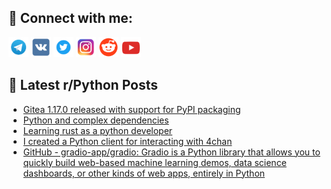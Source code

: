 ## 🔎 Connect with me:
[<img src="https://github.com/bullbesh/bullbesh/blob/main/images/Telegram.png" width="32" height="32" />](https://t.me/bullbesh)
[<img src="https://github.com/bullbesh/bullbesh/blob/main/images/VK.png" width="32" height="32" />](https://vk.com/bullbesh)
[<img src="https://github.com/bullbesh/bullbesh/blob/main/images/Twitter.png" width="32" height="32" />](https://twitter.com/bullbesh1)
[<img src="https://github.com/bullbesh/bullbesh/blob/main/images/Instagram.png" width="32" height="32" />](https://www.instagram.com/bullbesh)
[<img src="https://github.com/bullbesh/bullbesh/blob/main/images/Reddit.png" width="32" height="32" />](https://www.reddit.com/user/bullbesh)
[<img src="https://github.com/bullbesh/bullbesh/blob/main/images/YouTube.png" width="32" height="32" />](https://www.youtube.com/channel/UCtfjRs6uzgq5mfm8S06WTcg)

## 📕 Latest r/Python Posts
<!-- BLOG-POST-LIST:START -->
- [Gitea 1.17.0 released with support for PyPI packaging](https://www.reddit.com/r/Python/comments/wcyai0/gitea_1170_released_with_support_for_pypi/)
- [Python and complex dependencies](https://www.reddit.com/r/Python/comments/wcxtbr/python_and_complex_dependencies/)
- [Learning rust as a python developer](https://www.reddit.com/r/Python/comments/wcxlg0/learning_rust_as_a_python_developer/)
- [I created a Python client for interacting with 4chan](https://www.reddit.com/r/Python/comments/wcuh7n/i_created_a_python_client_for_interacting_with/)
- [GitHub - gradio-app/gradio: Gradio is a Python library that allows you to quickly build web-based machine learning demos, data science dashboards, or other kinds of web apps, entirely in Python](https://www.reddit.com/r/Python/comments/wcuc7g/github_gradioappgradio_gradio_is_a_python_library/)
<!-- BLOG-POST-LIST:END -->
